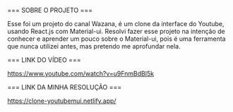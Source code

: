 === SOBRE O PROJETO ===

Esse foi um projeto do canal Wazana, é um clone da interface do Youtube, usando React.js com Material-ui. Resolvi fazer esse projeto na intenção de conhecer e aprender um pouco sobre o Material-ui, pois é uma ferramenta que nunca utilizei antes, mas pretendo me aprofundar nela.

=== LINK DO VÍDEO ===

https://www.youtube.com/watch?v=u9FnmBdBl5k

=== LINK DA MINHA RESOLUÇÃO ===

https://clone-youtubemui.netlify.app/
